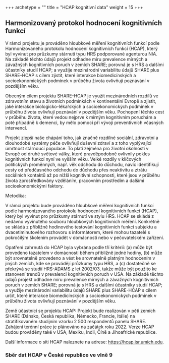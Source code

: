 +++
archetype = ""
title = "HCAP kognitivní data"
weight = 15 
+++

## Harmonizovaný protokol hodnocení kognitivních funkcí<br>

V rámci projektu je prováděno hloubkové měření kognitivních funkcí podle Harmonizovaného protokolu hodnocení kognitivních funkcí (HCAP), který byl vyvinut pro průzkumy stárnutí typu HRS podporované agenturou NIA. Na základě těchto údajů projekt odhadne míru prevalence mírných a závažných kognitivních poruch v zemích SHARE; porovná je s HRS a dalšími účastníky studií HCAP; a využije mezinárodní variabilitu údajů SHARE plus SHARE-HCAP s cílem zjistit, které interakce biomedicínských a socioekonomických podmínek v průběhu života ovlivňují poznávání v pozdějším věku.

Obecným cílem projektu SHARE-HCAP je využít mezinárodních rozdílů ve zdravotním stavu a životních podmínkách v kontinentální Evropě a zjistit, jaké interakce biologicko-lékařských a socioekonomických podmínek v průběhu života ovlivňují poznávání v pozdějším věku. Pochopení těchto cest v průběhu života, které vedou nejprve k mírným kognitivním poruchám a poté případně k demenci, by mělo pomoci při vývoji preventivních včasných intervencí.

Projekt zlepší naše chápání toho, jak značně rozdílné sociální, zdravotní a dlouhodobé systémy péče ovlivňují duševní zdraví a z toho vyplývající úmrtnost stárnoucí populace. To platí zejména pro životní okolnosti v Evropě od druhé světové války, které pravděpodobně ovlivnily pokles kognitivních funkcí nyní ve vyšším věku. Velké rozdíly v klíčových politických proměnných, např. věk odchodu do důchodu, navíc identifikují cesty od předčasného odchodu do důchodu přes neaktivitu a ztrátu sociálních kontaktů až po nižší kognitivní schopnosti, které jsou v průběhu života zprostředkovány vzděláním, pracovním prostředím a dalšími socioekonomickými faktory.

  

Metodika:  

V rámci projektu bude prováděno hloubkové měření kognitivních funkcí podle harmonizovaného protokolu hodnocení kognitivních funkcí (HCAP), který byl vyvinut pro průzkumy stárnutí ve stylu HRS. HCAP se skládá z nedávno vyvinutého souboru hloubkových kognitivních měření. Konkrétně se skládá z přibližně hodinového testování kognitivních funkcí subjektu a dvacetiminutového rozhovoru s informátorem, které mohou tazatelé s pokročilým školením provádět v domácnosti nebo v pečovatelském zařízení.  

Opatření zahrnutá do HCAP byla vybrána podle tří kritérií: (a) může být provedeno tazatelem v domácnosti během přibližně jedné hodiny, (b) může být srovnatelně provedeno a vést ke srovnatelně platným hodnocením v jiných zemích, kde se provádějí průzkumy typu HRS, a (c) dostatečně se překrývá se studií HRS-ADAMS z let 2002/03, takže může být použito ke stanovení trendů v prevalenci kognitivních poruch v USA. Na základě těchto údajů projekt odhadne míru prevalence mírných a závažných kognitivních poruch v zemích SHARE; porovná je s HRS a dalšími účastníky studií HCAP; a využije mezinárodní variabilitu údajů SHARE plus SHARE-HCAP s cílem určit, které interakce biomedicínských a socioekonomických podmínek v průběhu života ovlivňují poznávání v pozdějším věku.  

Země účastnící se projektu HCAP: Projekt bude realizován v pěti zemích SHARE (Dánsko, Česká republika, Německo, Francie, Itálie) na stratifikovaném studijním vzorku 2 500 respondentů panelu SHARE. Zahájení terénní práce je plánováno na začátek roku 2022. Verze HCAP budou prováděny také v USA, Mexiku, Indii, Číně a Jihoafrické republice.  

Další informace o síti HCAP naleznete na adrese: https://hcap.isr.umich.edu.


### Sběr dat HCAP v České republice ve vlně 9
